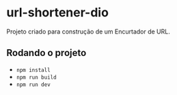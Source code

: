 # url-shortener-dio

Projeto criado para construção de um Encurtador de URL.

## Rodando o projeto

- `npm install`
- `npm run build`
- `npm run dev`
